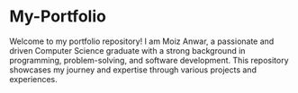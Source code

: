 # My-Portfolio
Welcome to my portfolio repository! I am Moiz Anwar, a passionate and driven Computer Science graduate with a strong background in programming, problem-solving, and software development. This repository showcases my journey and expertise through various projects and experiences.
